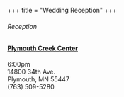 +++
title = "Wedding Reception"
+++

<h6>Reception</h6>
<h4><a href="http://plymouthmn.gov/index.aspx?page=116" target="_blank">Plymouth Creek Center</a></h4>

6:00pm  
14800 34th Ave.  
Plymouth, MN 55447  
(763) 509-5280

